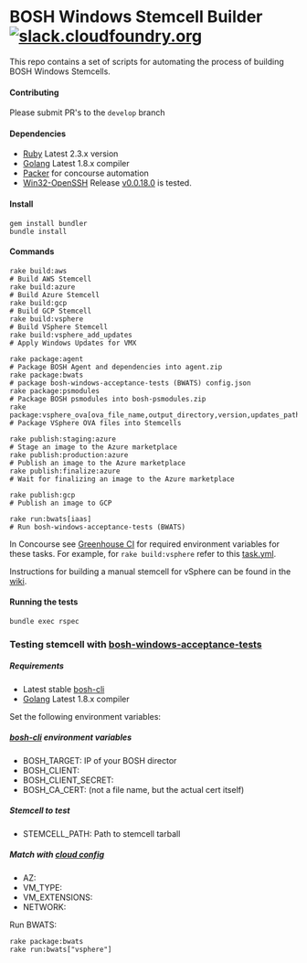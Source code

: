 # BOSH Windows Stemcell Builder [![slack.cloudfoundry.org](https://slack.cloudfoundry.org/badge.svg)](https://slack.cloudfoundry.org)

This repo contains a set of scripts for automating the process of building BOSH Windows Stemcells.

#### Contributing
Please submit PR's to the `develop` branch

#### Dependencies

* [Ruby](https://www.ruby-lang.org/en/downloads/) Latest 2.3.x version
* [Golang](https://golang.org/dl/) Latest 1.8.x compiler
* [Packer](https://www.packer.io/downloads.html) for concourse automation
* [Win32-OpenSSH](https://github.com/PowerShell/Win32-OpenSSH) Release [v0.0.18.0](https://github.com/PowerShell/Win32-OpenSSH/releases/tag/v0.0.18.0) is tested.

#### Install

```
gem install bundler
bundle install
```

#### Commands
```
rake build:aws                                                                 # Build AWS Stemcell
rake build:azure                                                               # Build Azure Stemcell
rake build:gcp                                                                 # Build GCP Stemcell
rake build:vsphere                                                             # Build VSphere Stemcell
rake build:vsphere_add_updates                                                 # Apply Windows Updates for VMX

rake package:agent                                                             # Package BOSH Agent and dependencies into agent.zip
rake package:bwats                                                             # package bosh-windows-acceptance-tests (BWATS) config.json
rake package:psmodules                                                         # Package BOSH psmodules into bosh-psmodules.zip
rake package:vsphere_ova[ova_file_name,output_directory,version,updates_path]  # Package VSphere OVA files into Stemcells

rake publish:staging:azure                                                     # Stage an image to the Azure marketplace
rake publish:production:azure                                                  # Publish an image to the Azure marketplace
rake publish:finalize:azure                                                    # Wait for finalizing an image to the Azure marketplace

rake publish:gcp                                                               # Publish an image to GCP

rake run:bwats[iaas]                                                           # Run bosh-windows-acceptance-tests (BWATS)
```

In Concourse see [Greenhouse CI](https://github.com/cloudfoundry-incubator/greenhouse-ci/tree/master/bosh-windows-stemcell-builder) for required environment variables for these tasks. For example, for `rake build:vsphere` refer to this [task.yml](https://github.com/cloudfoundry-incubator/greenhouse-ci/blob/master/bosh-windows-stemcell-builder/create-vsphere-stemcell-from-vmx/task.yml).

Instructions for building a manual stemcell for vSphere can be found in the [wiki](https://github.com/cloudfoundry-incubator/bosh-windows-stemcell-builder/wiki/Creating-a-vSphere-Stemcell-by-Hand).

#### Running the tests
```
bundle exec rspec
```

### Testing stemcell with [bosh-windows-acceptance-tests](https://github.com/cloudfoundry-incubator/bosh-windows-acceptance-tests)

##### Requirements

* Latest stable [bosh-cli](https://bosh.io/docs/cli-v2.html)
* [Golang](https://golang.org/dl/) Latest 1.8.x compiler

Set the following environment variables:

##### [bosh-cli](https://github.com/cloudfoundry/bosh-cli) environment variables
- BOSH_TARGET: IP of your BOSH director
- BOSH_CLIENT:
- BOSH_CLIENT_SECRET:
- BOSH_CA_CERT: (not a file name, but the actual cert itself)

##### Stemcell to test
- STEMCELL_PATH: Path to stemcell tarball

##### Match with [cloud config](https://bosh.io/docs/cloud-config.html)
- AZ:
- VM_TYPE:
- VM_EXTENSIONS:
- NETWORK:

Run BWATS:

```
rake package:bwats
rake run:bwats["vsphere"]
```
